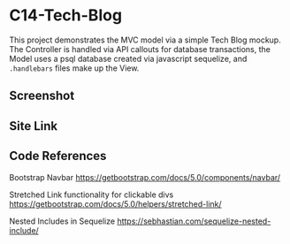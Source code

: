 # C14-Tech-Blog

This project demonstrates the MVC model via a simple Tech Blog mockup. The Controller is handled via API callouts for database transactions, the Model uses a psql database created via javascript sequelize, and `.handlebars` files make up the View.

## Screenshot



## Site Link




## Code References

Bootstrap Navbar
https://getbootstrap.com/docs/5.0/components/navbar/

Stretched Link functionality for clickable divs
https://getbootstrap.com/docs/5.0/helpers/stretched-link/

Nested Includes in Sequelize
https://sebhastian.com/sequelize-nested-include/
